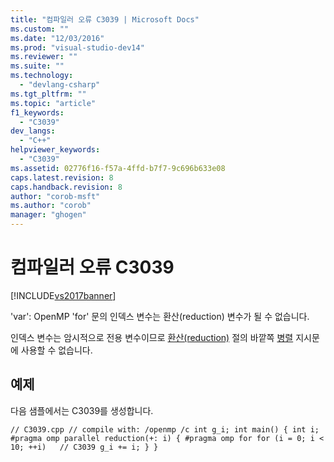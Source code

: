 ```yaml
---
title: "컴파일러 오류 C3039 | Microsoft Docs"
ms.custom: ""
ms.date: "12/03/2016"
ms.prod: "visual-studio-dev14"
ms.reviewer: ""
ms.suite: ""
ms.technology: 
  - "devlang-csharp"
ms.tgt_pltfrm: ""
ms.topic: "article"
f1_keywords: 
  - "C3039"
dev_langs: 
  - "C++"
helpviewer_keywords: 
  - "C3039"
ms.assetid: 02776f16-f57a-4ffd-b7f7-9c696b633e08
caps.latest.revision: 8
caps.handback.revision: 8
author: "corob-msft"
ms.author: "corob"
manager: "ghogen"
---
```

# 컴파일러 오류 C3039
[!INCLUDE[vs2017banner](../../assembler/inline/includes/vs2017banner.md)]

'var': OpenMP 'for' 문의 인덱스 변수는 환산\(reduction\) 변수가 될 수 없습니다.  
  
 인덱스 변수는 암시적으로 전용 변수이므로 [환산\(reduction\)](../../parallel/openmp/reference/reduction.md) 절의 바깥쪽 [병렬](../../parallel/openmp/reference/parallel.md) 지시문에 사용할 수 없습니다.  
  
## 예제  
 다음 샘플에서는 C3039를 생성합니다.  
  
```  
// C3039.cpp // compile with: /openmp /c int g_i; int main() { int i; #pragma omp parallel reduction(+: i) { #pragma omp for for (i = 0; i < 10; ++i)   // C3039 g_i += i; } }  
```